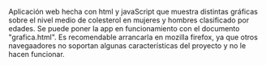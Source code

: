 Aplicación web hecha con html y javaScript que muestra distintas gráficas sobre el nivel medio de colesterol en mujeres y hombres clasificado por edades.
Se puede poner la app en funcionamiento con el documento "grafica.html". Es recomendable arrancarla en mozilla firefox, ya que otros navegaadores no soportan
algunas características del proyecto y no le hacen funcionar.
